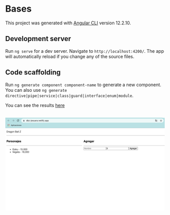 # Bases

This project was generated with [Angular CLI](https://github.com/angular/angular-cli) version 12.2.10.

## Development server

Run `ng serve` for a dev server. Navigate to `http://localhost:4200/`. The app will automatically reload if you change any of the source files.

## Code scaffolding

Run `ng generate component component-name` to generate a new component. You can also use `ng generate directive|pipe|service|class|guard|interface|enum|module`.

You can see the results [here](https://dbz-jesuara.netlify.app/)

<p>&nbsp;<img align="center" src="src/Captura de Pantalla 2021-10-15 a la(s) 12.09.41.png" alt="dbz-image" /></p>
